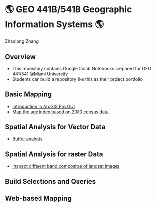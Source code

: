 # :earth_americas: GEO 441B/541B Geographic Information Systems :earth_americas:

Zhaolong Zhang

## Overview
- This repository contains Google Colab Notebooks prepared for GEO 441/541 @Miami University
- Students can build a repository like this as their project portfolio

## Basic Mapping

- [Introduction to ArcGIS Pro GUI](https://github.com/Yibandege/gis-project-portfolio-geo441-541b/blob/main/basic-mapping/first-arcgis-mapping.ipynb)
- [Map the age index based on 2000 census data](https://github.com/Yibandege/gis-project-portfolio-geo441-541b/blob/main/%E2%80%9Cweek_05_assignment_template_ipynb%E2%80%9D%E7%9A%84%E5%89%AF%E6%9C%AC.ipynb)

## Spatial Analysis for Vector Data

- [Buffer analysis](https://github.com/Yibandege/gis-project-portfolio-geo441-541b/blob/main/%E2%80%9CGEO441b_in_class_exercise_lat_lon_calc_ipynb%E2%80%9D%E7%9A%84%E5%89%AF%E6%9C%AC.ipynb)

## Spatial Analysis for raster Data

- [Inspect different band composites of landsat images](https://github.com/Yibandege/gis-project-portfolio-geo441-541b/blob/main/spatial-analysis-vector-data/mapping-cholera-outbreaks-pumps-london.ipynb%E2%80%9D%E7%9A%84%E5%89%AF%E6%9C%AC.ipynb)

## Build Selections and Queries




## Web-based Mapping
